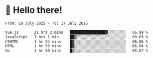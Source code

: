 # 👋 Hello there!

<!--START_SECTION:waka-->

```txt
From: 10 July 2025 - To: 17 July 2025

Vue.js       21 hrs 2 mins   ████████████████▓░░░░░░░░   66.99 %
JavaScript   3 hrs 1 min     ██▒░░░░░░░░░░░░░░░░░░░░░░   09.63 %
CSHTML       1 hr 54 mins    █▓░░░░░░░░░░░░░░░░░░░░░░░   06.06 %
HTML         1 hr 53 mins    █▓░░░░░░░░░░░░░░░░░░░░░░░   06.04 %
Go           1 hr 50 mins    █▒░░░░░░░░░░░░░░░░░░░░░░░   05.87 %
```

<!--END_SECTION:waka-->
